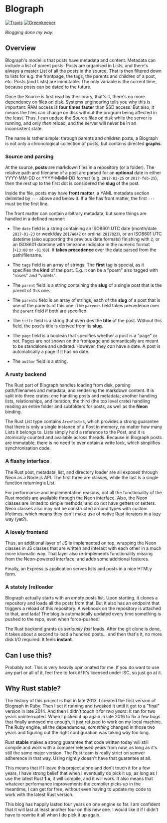 # Blograph

[![Travis](https://img.shields.io/travis/passcod/blograph.svg)](https://travis-ci.org/passcod/blograph)
[![Greenkeeper](https://badges.greenkeeper.io/passcod/blograph.svg)](https://greenkeeper.io/)

_Blogging done my way._

## Overview

Blograph's model is that posts have metadata and content. Metadata can include
a list of parent posts. Posts are organised in Lists, and there's always a
master List of all the posts in the source. That is then filtered down to lists
for e.g. the frontpage, the tags, the parents and children of a post, etc.
Posts (and Lists) are immutable. The only variable is the current time, because
posts can be dated to the future.

Once the Source is first read by the library, that's it, there's no more
dependency on files on disk. Systems engineering tells you why this is
important: RAM access is **four times faster** than SSD access. But also, it
means the files can change on disk without the program being affected in the
least. Thus, I can update the Source files on disk while the server is running,
and only _then_ reload, and the server will never be in an inconsistent state.

The name is rather simple: through parents and children posts, a Blograph is
not only a chronological collection of posts, but contains directed **graphs**.

### Source and parsing

At the source, **posts** are markdown files in a repository (or a folder). The
relative path and filename of a post are parsed for an **optional** date in
either YYYY-MM-DD or YYYY-MMM-DD format (e.g. `2017-02-25` or `2017-feb-25`),
then the rest up to the first dot is considered the **slug** of the post.

Inside the file, posts may have **front matter**, a YAML metadata section
delimited by `---` above and below it. If a file has front matter, the first
`---` must be the first line.

The front matter can contain arbitrary metadata, but some things are handled
in a defined manner:

- The `date` field is a string containing an ISO8601 UTC date (month/date
  `2017-01-23` or week/day `2017W042` or ordinal `2017023`), or an ISO8601 UTC
  datetime (also supporting the previous date formats) finishing with `Z`, or
  an ISO8601 datetime with timezone indicator in the numeric format (`+13:00`
  or `-01:00`). It **takes precedence** over the date parsed from the
  path/filename.

- The `tags` field is an array of strings. The **first** tag is special, as it
  specifies the **kind** of the post. E.g. it can be a "poem" also tagged with
  "roses" and "violets".

- The `parent` field is a string containing the **slug** of a single post that
  is the parent of this one.

- The `parents` field is an array of strings, each of the **slug** of a post
  that is one of the parents of this one. The `parents` field takes precedence
  over the `parent` field if both are specified.

- The `title` field is a string that overrides the **title** of the post.
  Without this field, the post's title is derived from its **slug**.

- The `page` field is a boolean that specifies whether a post is a "page" or
  not. Pages are not shown on the frontpage and semantically are meant to be
  standalone and undated. However, they *can* have a date. A post is
  automatically a page if it has no date.

- The `author` field is a string.

### A rusty backend

The Rust part of Blograph handles loading from disk, parsing path/filenames and
metadata, and rendering the markdown content. It is split into three crates:
one handling posts and metadata; another handling lists, relationships, and
iteration; the third (the top level crate) handling reading an entire folder
and subfolders for posts, as well as the **Neon** binding.

The Rust List type contains `Arc<Post>`s, which provides a strong guarantee
that there is only a single instance of a Post in memory, no matter how many
Lists it belongs to. Lists simply hold a reference to the Post, and it is
atomically counted and available across threads. Because in Blograph posts are
immutable, there is no need to ever obtain a write lock, which simplifies
synchronisation code.

### A flashy interface

The Rust post, metadata, list, and directory loader are all exposed through
Neon as a Node.js API. The first three are classes, while the last is a single
function returning a List.

For performance and implementation reasons, not all the functionality of the
Rust models are available through the Neon interface. Also, the Neon classes
are limited to simple methods, and do not have getters or setters. Neon classes
also may not be constructed around types with custom lifetimes, which means
they can't make use of native Rust iterators in a lazy way (yet?).

### A lovely frontend

Thus, an additional layer of JS is implemented on top, wrapping the Neon
classes in JS classes that are written and interact with each other in a much
more idiomatic way. That layer also re-implements functionality missing from
the Neon-powered interface, and adds some additional features.

Finally, an Express.js application serves lists and posts in a nice HTMLy form.

### A stately (re)loader

Blograph actually starts with an empty posts list. Upon starting, it clones a
repository and loads all the posts from that. But it also has an endpoint that
triggers a reload of this repository. A webhook on the repository is attached
to that, and tada! The blog is automatically updated every time something is
pushed to the repo, even when force-pushed!

The Rust backend grants us _seriously fast_ loads. After the git clone is done,
it takes about a second to load a hundred posts… and then that's it, no more
disk I/O required. It feels **instant**.

## Can I use this?

Probably not. This is very heavily opinionated for me. If you do want to use
any part or all of it, feel free to fork it! It's licensed under ISC, so just
go at it.

## Why Rust stable?

The history of this project is that in late 2013, I created the first version
of Blograph in Ruby. Then I set it running and tweaked it until it got to a
"final" version in late 2014. And then I didn't touch it for _two years_. It
ran for two years uninterrupted. When I picked it up again in late 2016 to fix
a few bugs that finally annoyed me enough, it just refused to work on my local
machine. The Ruby engine, all the dependencies, _something_ changed in those
two years and figuring out the right configuration was taking way too long.

Rust **stable** makes a strong guarantee that code written today will still
compile and work with a compiler released years from now, as long as it's still
the same major version. The Rust team is really strict on semver adherence in
that way. Using nightly doesn't have that guarantee at all.

This means that if I leave this project alone and don't touch it for a few
years, I have strong belief that when I eventually do pick it up, as long as I
use the latest Rust **1.x**, it will compile, and it will work. It also means
that whatever performance improvements the compiler picks up in the meantime, I
can get for free, without even having to update my code to work with the latest
Rust version.

This blog has happily lasted four years on one engine so far. I am confident
that it will last at least another four on this new one. I would like it if I
didn't have to rewrite it all when I do pick it up again.
